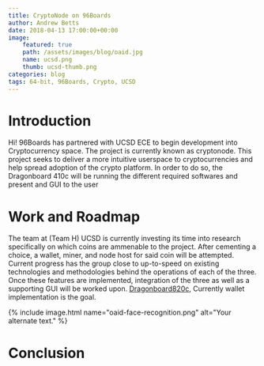 ```yaml
---
title: CryptoNode on 96Boards
author: Andrew Betts 
date: 2018-04-13 17:00:00+00:00
image:
    featured: true
    path: /assets/images/blog/oaid.jpg
    name: ucsd.png
    thumb: ucsd-thumb.png
categories: blog
tags: 64-bit, 96Boards, Crypto, UCSD
---
```


# Introduction
Hi! 96Boards has partnered with UCSD ECE to begin development into Cryptocurrency space. The project is currently known as cryptonode. This project seeks to deliver a more intuitive userspace to cryptocurrencies and help spread adoption of the crypto platform. In order to do so, the Dragonboard 410c will be running the different required softwares and present and GUI to the user

# Work and Roadmap
The team at (Team H) UCSD is currently investing its time into research specifically on which coins are ammenable to the project. After cementing a choice, a wallet, miner, and node host for said coin will be attempted. Current progress has the group close to up-to-speed on existing technologies and methodologies behind the operations of each of the three. Once these features are implemented, integration of the three as well as a supporting GUI will be worked upon.
[Dragonboard820c](https://www.96boards.org/product/dragonboard410c/),
Currently wallet implementation is the goal.

{% include image.html name="oaid-face-recognition.png" alt="Your alternate text." %}

# Conclusion

